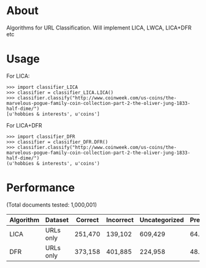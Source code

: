 # About
Algorithms for URL Classification. Will implement LICA, LWCA, LICA+DFR etc

# Usage

For LICA:

    >>> import classifier_LICA
    >>> classifier = classifier_LICA.LICA()
    >>> classifier.classify("http://www.coinweek.com/us-coins/the-marvelous-pogue-family-coin-collection-part-2-the-oliver-jung-1833-half-dime/")
    [u'hobbies & interests', u'coins']

For LICA+DFR

    >>> import classifier_DFR
    >>> classifier = classifier_DFR.DFR()
    >>> classifier.classify("http://www.coinweek.com/us-coins/the-marvelous-pogue-family-coin-collection-part-2-the-oliver-jung-1833-half-dime/")
    (u'hobbies & interests', u'coins')

# Performance

(Total documents tested: 1,000,001)

| Algorithm |  Dataset  | Correct | Incorrect | Uncategorized | Precision | Recall |
|-----------|-----------|---------|-----------|---------------|-----------|--------|
| LICA      | URLs only | 251,470 | 139,102   | 609,429       | 64.385    | 39.057 |
| DFR       | URLs only | 373,158 | 401,885   | 224,958       | 48.147    | 77.504 |